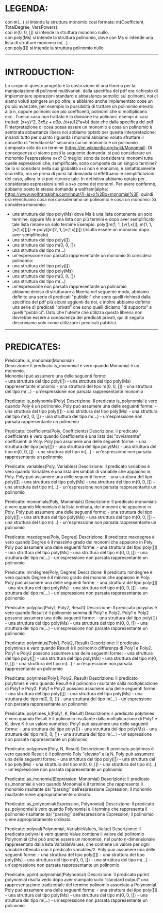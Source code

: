 # LEGENDA:  
con m(...) si intende la struttura monomio così formata: m(Coefficient, TotalDegree, VarsPowers).  
con m(0, 0, []) si intende la struttura monomio nullo.  
con poly(Ms) si intende la struttura polinomio, dove con Ms si intende una lista di strutture monomio m(...).  
con poly([]) si intende la struttura polinomio nullo   
  
----------------------------------------------------------------------------------------------  
  
# INTRODUCTION:  
Lo scopo di questo progetto è la costruzione di una libreria per la manipolazione di polinomi multivariati.
dalla specifica del pdf era richiesto di implementare operazioni standard e abbastanza semplici sui polinomi, noi ci siamo
voluti spingere un po oltre, e abbiamo anche implementato cose un po più avanzate, per esempio la possibilità di trattare un polinomio elevato alla n, oppure polinomi con più coefficenti, polinomi che si moltiplicano ecc..
l'unico caso non trattato è la divisione tra polinomi.
esempi di casi trattati: (x+y)^2, 3*x*5*z + a*3*b, (x+y)*(2*a+b)
dato che dalla specifica del pdf l'interpretazione di cosa possa essere un monomio e cosa un polinomio è sembrata abbastanza libera
noi abbiamo optato per questa interpretazione:
innanzi tutto per quanto riguarda i monomi abbiamo voluto sfruttare il concetto di "ereditarietà" secondo cui un monomio è un polinomio composto solo da un termine (https://en.wikipedia.org/wiki/Monomial).
Di conseguenza ci siamo posti la seguente domanda:
si può considerare un monomio l'espressione x+x? O meglio:
sono da considerarsi monomi tutte quelle espressioni che, semplificate, sono composte da un singolo termine?
Se lo si considera nella sua globalità x+x non è monomio, è sintatticamente scorretto, ma se prima di porsi tal domanda si effettuano le semplificazioni del caso, allora lo si può ritenere tale.
In definitiva abbiamo optato per considerare espressioni simili a x+x come dei monomi.
Per avere conferme, abbiamo posto la stessa domanda a wolfram|alpha:
https://www.wolframalpha.com/input/?i=is+x%2Bx+monomial%3F.
quindi ora elenchiamo cosa noi consideriamo un polinomio e cosa un monomio:
Si considera monomio:
  - una struttura del tipo poly(Ms) dove Ms è una lista contenente un solo termine, 
    oppure Ms è una lista con più termini e dopo aver semplificato tale lista rimane un solo termine
    Esempio: poly([m(1, 1, [v(1,x)]), m(1, 1, [v(1,x)])]) => poly([m(2, 1, [v(1,x)])]) (risulta essere un monomio dopo aver semplificato)
  - una struttura del tipo poly([])
  - una struttura del tipo m(0, 0, [])
  - una struttura del tipo m(...)
  - un'espressione non parsata rappresentante un monomio
Si considera polinomio:
  - una struttura del tipo poly([])
  - una struttura del tipo poly(Ms)
  - una struttura del tipo m(0, 0, [])
  - una struttura del tipo m(...)
  - un'espressione non parsata rappresentante un polinomio  
abbiamo deciso di strutturare a libreria nel seguente modo, abbiamo definito una serie di predicati "pubblici" che sono quelli richiesti dalla specifica del pdf più alcuni aggiunti da noi, e inoltre abbiamo definito una serie di predicati "privati" che sono quelli diciamo 
"di supporto" a quelli "pubblici".
Dato che l'utente che utilizza questa libreria non dovrebbe essere a conoscenza dei predicati privati, qui di seguito descriviamo solo come utilizzare i predicati pubblici.  
  
----------------------------------------------------------------------------------------------  

# PREDICATES:  
Predicate: is_monomial(Monomial)  
Descrzione: Il predicato is_monomial è vero quando Monomial è un monomio.  
            Monomial può assumere una delle seguenti forme:  
 	    - una struttura del tipo poly([])
  	    - una struttura del tipo poly(Ms) rappresentante monomio
  	    - una struttura del tipo m(0, 0, [])
  	    - una struttura del tipo m(...)
  	    - un'espressione non parsata rappresentante monomio   

Predicate: is_polynomial(Poly)
Descrizione: Il predicato is_polynomial è vero quando Poly è un polinomio.
    	     Poly può assumere una delle seguenti forme:
 	     - una struttura del tipo poly([])
  	     - una struttura del tipo poly(Ms)
  	     - una struttura del tipo m(0, 0, [])
  	     - una struttura del tipo m(...)
  	     - un'espressione non parsata rappresentante un polinomio        

Predicate: coefficients(Poly, Coefficients)
Descrizione: Il predicato coefficients è vero quando Coefficients è una lista dei "ovviamente" coefficienti di Poly.
             Poly può assumere una delle seguenti forme:
 	     - una struttura del tipo poly([])
  	     - una struttura del tipo poly(Ms)
  	     - una struttura del tipo m(0, 0, [])
  	     - una struttura del tipo m(...)
  	     - un'espressione non parsata rappresentante un polinomio    
	      
Predicate: variables(Poly, Variables)
Descrizione: Il predicato variables è vero quando Variables è una lista dei simboli di variabile che appaiono in Poly.
  	     Poly può assumere una delle seguenti forme:
 	     - una struttura del tipo poly([])
  	     - una struttura del tipo poly(Ms)
  	     - una struttura del tipo m(0, 0, [])
  	     - una struttura del tipo m(...)
  	     - un'espressione non parsata rappresentante un polinomio   
  	       
Predicate: monomials(Poly, Monomials)
Descrizione: Il predicato monomials è vero quando Monomials è la lista ordinata, dei monomi che
	     appaiono in Poly.
	     Poly può assumere una delle seguenti forme:
 	     - una struttura del tipo poly([])
  	     - una struttura del tipo poly(Ms)
  	     - una struttura del tipo m(0, 0, [])
  	     - una struttura del tipo m(...)
  	     - un'espressione non parsata rappresentante un polinomio     
	      
Predicate: maxdegree(Poly, Degree)
Descrizione: Il predicato maxdegree è vero quando Degree è il massimo grado dei monomi che appaiono in Poly.
  	     Poly può assumere una delle seguenti forme:
 	     - una struttura del tipo poly([])
  	     - una struttura del tipo poly(Ms)
  	     - una struttura del tipo m(0, 0, [])
  	     - una struttura del tipo m(...)
  	     - un'espressione non parsata rappresentante un polinomio   
  	      
Predicate: mindegree(Poly, Degree)
Descrizione: Il predicato mindegree è vero quando Degree è il minimo grado dei monomi che appaiono in Poly.
	     Poly può assumere una delle seguenti forme:
 	     - una struttura del tipo poly([])
  	     - una struttura del tipo poly(Ms)
  	     - una struttura del tipo m(0, 0, [])
  	     - una struttura del tipo m(...)
  	     - un'espressione non parsata rappresentante un polinomio     
	      
Predicate: polyplus(Poly1, Poly2, Result)
Descrizione: Il predicato polyplus è vero quando Result è il polinomio somma di Poly1 e Poly2.
	     Poly1 e Poly2 possono assumere una delle seguenti forme:
 	     - una struttura del tipo poly([])
  	     - una struttura del tipo poly(Ms)
  	     - una struttura del tipo m(0, 0, [])
  	     - una struttura del tipo m(...)
  	     - un'espressione non parsata rappresentante un polinomio      

Predicate: polyminus(Poly1, Poly2, Result)
Descrizione: Il predicato polyminus è vero quando Result è il polinomio differenza di Poly1 e Poly2.
      	     Poly1 e Poly2 possono assumere una delle seguenti forme:
 	     - una struttura del tipo poly([])
  	     - una struttura del tipo poly(Ms)
  	     - una struttura del tipo m(0, 0, [])
  	     - una struttura del tipo m(...)
  	     - un'espressione non parsata rappresentante un polinomio      

Predicate: polytimes(Poly1, Poly2, Result)
Descrizione: Il predicato polytimes è vero quando Result è il polinomio 
	     risultante dalla moltiplicazione di Poly1 e Poly2.
	     Poly1 e Poly2 possono assumere una delle seguenti forme:
 	     - una struttura del tipo poly([])
  	     - una struttura del tipo poly(Ms)
  	     - una struttura del tipo m(0, 0, [])
  	     - una struttura del tipo m(...)
  	     - un'espressione non parsata rappresentante un polinomio 

Predicate: polytimes_k(Poly1, K, Result)
Descrizione: il predicato polytimes è vero quando Result è 
 	     il polinomio risultante dalla moltiplicazione di Poly1 e K.
 	     dove K è un valore numerico.
	     Poly1 può assumere una delle seguenti forme:
 	     - una struttura del tipo poly([])
  	     - una struttura del tipo poly(Ms)
  	     - una struttura del tipo m(0, 0, [])
  	     - una struttura del tipo m(...)
  	     - un'espressione non parsata rappresentante un polinomio      	          

Predicate: polypower(Poly, N, Result)
Descrizione: Il predicato polytimes è vero quando Result è il polinomio Poly "elevato" alla N.
	     Poly può assumere una delle seguenti forme:
 	     - una struttura del tipo poly([])
  	     - una struttura del tipo poly(Ms)
  	     - una struttura del tipo m(0, 0, [])
  	     - una struttura del tipo m(...)
  	     - un'espressione non parsata rappresentante un polinomio   
	     
Predicate: as_monomial(Expression, Monomial)
Descrizione: Il predicato as_monomial è vero quando Monomial è il termine che rappresenta il monomio risultante dal
	     “parsing” dell’espressione Expression; il monomio risultante viene appropriatamente ordinato.

Predicate: as_polynomial(Expression, Polynomial)
Descrizione: Il predicato as_polynomial è vero quando Polynomial è il termine che rappresenta il polinomio risultante
	     dal “parsing” dell’espressione Expression; il polinomio viene appropriatamente ordinato.

Predicate: polyval(Polynomial, VariableValues, Value)
Descrizione: Il predicato polyval è vero quanto Value contiene il valore del polinomio Polynomial (che può anche
	     essere un monomio), nel punto n-dimensionale rappresentato dalla lista VariableValues, che contiene un
             valore per ogni variabile ottenuta con il predicato variables/2.
	     Poly può assumere una delle seguenti forme:
 	     - una struttura del tipo poly([])
  	     - una struttura del tipo poly(Ms)
  	     - una struttura del tipo m(0, 0, [])
  	     - una struttura del tipo m(...)
  	     - un'espressione non parsata rappresentante un polinomio   
	     
Predicate: pprint polynomial(Polynomial)
Descrizione: Il predicato pprint polynomial risulta vedo dopo aver stampato sullo “standard output” una rappresentazione tradizionale del 		     termine polinomio associato a Polynomial. 
	     Poly può assumere una delle seguenti forme:
 	     - una struttura del tipo poly([])
  	     - una struttura del tipo poly(Ms)
  	     - una struttura del tipo m(0, 0, [])
  	     - una struttura del tipo m(...)
  	     - un'espressione non parsata rappresentante un polinomio   


